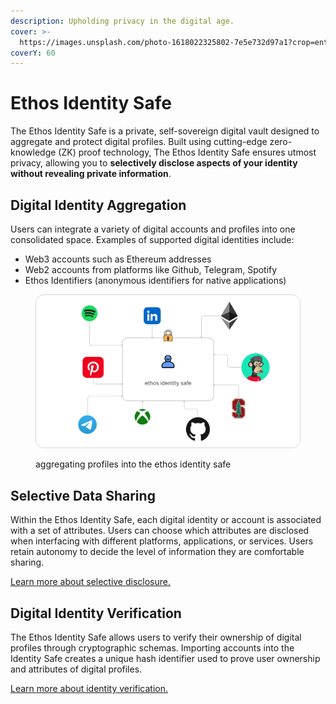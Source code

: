 ```yaml
---
description: Upholding privacy in the digital age.
cover: >-
  https://images.unsplash.com/photo-1618022325802-7e5e732d97a1?crop=entropy&cs=srgb&fm=jpg&ixid=M3wxOTcwMjR8MHwxfHNlYXJjaHwyfHxibGFja3xlbnwwfHx8fDE2OTI5NDgwMjd8MA&ixlib=rb-4.0.3&q=85
coverY: 60
---
```


# Ethos Identity Safe

The Ethos Identity Safe is a private, self-sovereign digital vault designed to aggregate and protect digital profiles. Built using cutting-edge zero-knowledge (ZK) proof technology, The Ethos Identity Safe ensures utmost privacy, allowing you to **selectively disclose aspects of your identity without revealing private information**.

## Digital Identity Aggregation

Users can integrate a variety of digital accounts and profiles into one consolidated space. Examples of supported digital identities include:

* Web3 accounts such as Ethereum addresses
* Web2 accounts from platforms like Github, Telegram, Spotify
* Ethos Identifiers (anonymous identifiers for native applications)

<figure><img src="../../.gitbook/assets/image (8).png" alt="" width="563"><figcaption><p>aggregating profiles into the ethos identity safe</p></figcaption></figure>

## Selective Data Sharing

Within the Ethos Identity Safe, each digital identity or account is associated with a set of attributes. Users can choose which attributes are disclosed when interfacing with different platforms, applications, or services. Users retain autonomy to decide the level of information they are comfortable sharing.

[Learn more about selective disclosure.](selective-disclosure.md)

## Digital Identity Verification

The Ethos Identity Safe allows users to verify their ownership of digital profiles through cryptographic schemas. Importing accounts into the Identity Safe creates a unique hash identifier used to prove user ownership and attributes of digital profiles.

[Learn more about identity verification.](identity-verification.md)
